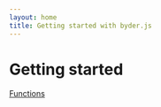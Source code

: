 ```yaml
---
layout: home
title: Getting started with byder.js
---
```


# Getting started

[Functions](functions/)
